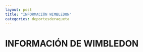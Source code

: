 ```yaml
---
layout: post
title: "INFORMACIÓN WIMBLEDON"
categories: deportesderaqueta
---
```


# INFORMACIÓN DE WIMBLEDON

